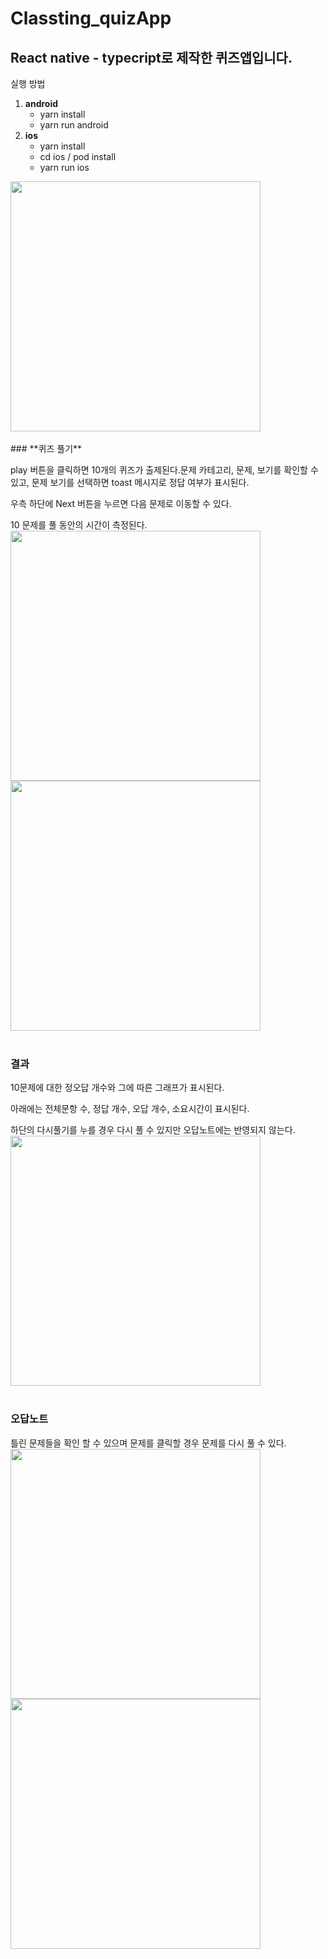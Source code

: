 # Classting_quizApp


## React native - typecript로 제작한 퀴즈앱입니다.

실행 방법

1. **android**
    - yarn install
    - yarn run android
2. **ios**
    - yarn install
    - cd ios / pod install
    - yarn run ios

<img src = "https://user-images.githubusercontent.com/51700184/136694401-8b3d361c-b10f-4cd3-a0a7-016510ab6e7a.png" width="400">
<br><br>
### **퀴즈 풀기**

play 버튼을 클릭하면 10개의 퀴즈가 출제된다.문제 카테고리, 문제, 보기를 확인할 수 있고, 문제 보기를 선택하면 toast 메시지로 정답 여부가 표시된다.

우측 하단에 Next 버튼을 누르면 다음 문제로 이동할 수 있다.

10 문제를 풀 동안의 시간이 측정된다.
<img src = "https://user-images.githubusercontent.com/51700184/136694405-d3abf543-8a32-4c1f-8e60-a6955c747c73.png" width="400">
<img src = "https://user-images.githubusercontent.com/51700184/136694406-2ae6d752-ec88-4124-b885-caf35d9e1d76.png" width="400">
<br><br>
### **결과**

10문제에 대한 정오답 개수와 그에 따른 그래프가 표시된다.

아래에는 전체문항 수, 정답 개수, 오답 개수, 소요시간이 표시된다.

하단의 다시풀기를 누를 경우 다시 풀 수 있지만 오답노트에는 반영되지 않는다.
<img src = "https://user-images.githubusercontent.com/51700184/136694407-1415f36e-1b29-41c7-812a-26e4f5c6a2e4.png" width="400">
<br><br>
### **오답노트**

틀린 문제들을 확인 할 수 있으며 문제를 클릭할 경우 문제를 다시 풀 수 있다.
<img src = "https://user-images.githubusercontent.com/51700184/136694613-cdb7bf20-5814-4a6c-ae30-8bf1c9e20678.png" width="400">
<img src = "https://user-images.githubusercontent.com/51700184/136694405-d3abf543-8a32-4c1f-8e60-a6955c747c73.png" width="400">
